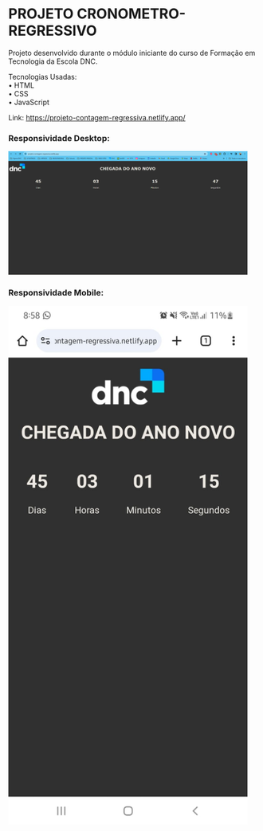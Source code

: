 # PROJETO CRONOMETRO-REGRESSIVO

Projeto desenvolvido durante o módulo iniciante do curso de Formação em Tecnologia da Escola DNC.

Tecnologias Usadas: <br>
• HTML <br>
• CSS <br>
• JavaScript

Link: https://projeto-contagem-regressiva.netlify.app/

### Responsividade Desktop:
<img src="/readme/cronometro-desktop.png" width="480px">

### Responsividade Mobile:
<img src="/readme/cronometro-mobile.jpg" width="480px">
